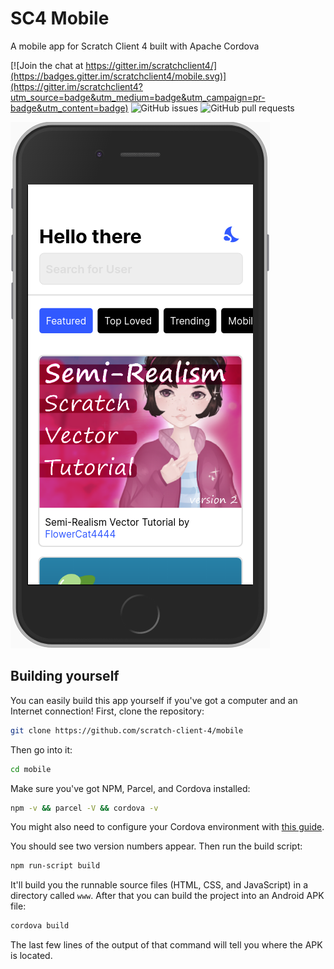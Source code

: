 # SC4 Mobile

A mobile app for Scratch Client 4 built with Apache Cordova

[![Join the chat at https://gitter.im/scratchclient4/](https://badges.gitter.im/scratchclient4/mobile.svg)](https://gitter.im/scratchclient4?utm_source=badge&utm_medium=badge&utm_campaign=pr-badge&utm_content=badge)
![GitHub issues](https://img.shields.io/github/issues-raw/scratch-client-4/mobile)
![GitHub pull requests](https://img.shields.io/github/issues-pr/scratch-client-4/mobile)

![a screenshot of SC4](/asset/screenshot.png)

## Building yourself
You can easily build this app yourself if you've got a computer and an Internet connection!  First, clone the repository:
```bash
git clone https://github.com/scratch-client-4/mobile
```
Then go into it:
```bash
cd mobile
```
Make sure you've got NPM, Parcel, and Cordova installed:
```bash
npm -v && parcel -V && cordova -v
```
You might also need to configure your Cordova environment with [this guide](https://cordova.apache.org/docs/en/latest/guide/platforms/android/index.html).

You should see two version numbers appear.  Then run the build script:
```bash
npm run-script build
```
It'll build you the runnable source files (HTML, CSS, and JavaScript) in a directory called `www`.  After that you can build the project into an Android APK file: 
```bash
cordova build
```
The last few lines of the output of that command will tell you where the APK is located.
